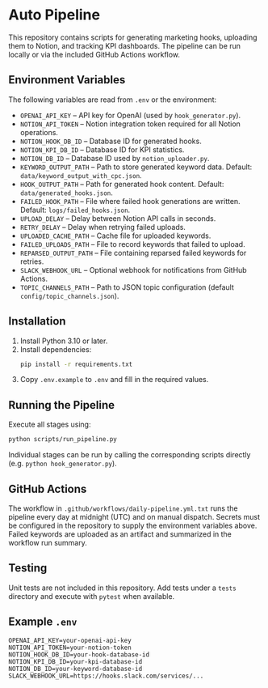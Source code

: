 # Auto Pipeline

This repository contains scripts for generating marketing hooks, uploading them to Notion, and tracking KPI dashboards. The pipeline can be run locally or via the included GitHub Actions workflow.

## Environment Variables
The following variables are read from `.env` or the environment:

- `OPENAI_API_KEY` – API key for OpenAI (used by `hook_generator.py`).
- `NOTION_API_TOKEN` – Notion integration token required for all Notion operations.
- `NOTION_HOOK_DB_ID` – Database ID for generated hooks.
- `NOTION_KPI_DB_ID` – Database ID for KPI statistics.
- `NOTION_DB_ID` – Database ID used by `notion_uploader.py`.
- `KEYWORD_OUTPUT_PATH` – Path to store generated keyword data. Default: `data/keyword_output_with_cpc.json`.
- `HOOK_OUTPUT_PATH` – Path for generated hook content. Default: `data/generated_hooks.json`.
- `FAILED_HOOK_PATH` – File where failed hook generations are written. Default: `logs/failed_hooks.json`.
- `UPLOAD_DELAY` – Delay between Notion API calls in seconds.
- `RETRY_DELAY` – Delay when retrying failed uploads.
- `UPLOADED_CACHE_PATH` – Cache file for uploaded keywords.
- `FAILED_UPLOADS_PATH` – File to record keywords that failed to upload.
- `REPARSED_OUTPUT_PATH` – File containing reparsed failed keywords for retries.
- `SLACK_WEBHOOK_URL` – Optional webhook for notifications from GitHub Actions.
- `TOPIC_CHANNELS_PATH` – Path to JSON topic configuration (default `config/topic_channels.json`).

## Installation
1. Install Python 3.10 or later.
2. Install dependencies:
   ```bash
   pip install -r requirements.txt
   ```
3. Copy `.env.example` to `.env` and fill in the required values.

## Running the Pipeline
Execute all stages using:

```bash
python scripts/run_pipeline.py
```

Individual stages can be run by calling the corresponding scripts directly (e.g. `python hook_generator.py`).

## GitHub Actions
The workflow in `.github/workflows/daily-pipeline.yml.txt` runs the pipeline every day at midnight (UTC) and on manual dispatch. Secrets must be configured in the repository to supply the environment variables above. Failed keywords are uploaded as an artifact and summarized in the workflow run summary.

## Testing
Unit tests are not included in this repository. Add tests under a `tests` directory and execute with `pytest` when available.

## Example `.env`
```env
OPENAI_API_KEY=your-openai-api-key
NOTION_API_TOKEN=your-notion-token
NOTION_HOOK_DB_ID=your-hook-database-id
NOTION_KPI_DB_ID=your-kpi-database-id
NOTION_DB_ID=your-keyword-database-id
SLACK_WEBHOOK_URL=https://hooks.slack.com/services/...
```
